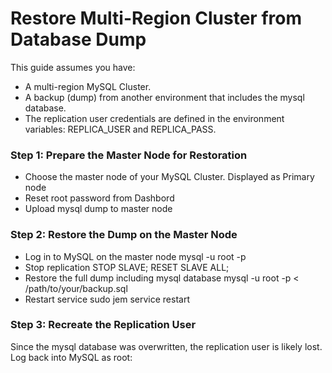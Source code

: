 # Restore Multi-Region Cluster from Database Dump

This guide assumes you have:
- A multi-region MySQL Cluster.
- A backup (dump) from another environment that includes the mysql database.
- The replication user credentials are defined in the environment variables: REPLICA_USER and REPLICA_PASS.

### Step 1: Prepare the Master Node for Restoration
 - Choose the master node of your MySQL Cluster. Displayed as Primary node
 - Reset root password from Dashbord
 - Upload mysql dump to master node

### Step 2: Restore the Dump on the Master Node
- Log in to MySQL on the master node 
  mysql -u root -p
- Stop replication
  STOP SLAVE; RESET SLAVE ALL;
- Restore the full dump including mysql database
  mysql -u root -p < /path/to/your/backup.sql
- Restart service
  sudo jem service restart

### Step 3: Recreate the Replication User
Since the mysql database was overwritten, the replication user is likely lost.
Log back into MySQL as root:

